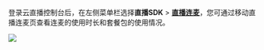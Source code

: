 登录云直播控制台后，在左侧菜单栏选择**直播SDK** > [**直播连麦**](https://console.cloud.tencent.com/live/liveroom)，您可通过移动直播连麦页查看连麦的使用时长和套餐包的使用情况。

![](https://main.qcloudimg.com/raw/ad5b2331038100dc549f32347859d772.png) 
